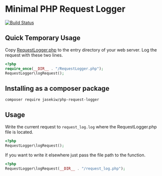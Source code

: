 # Minimal PHP Request Logger

[![Build Status](https://www.travis-ci.org/jasekiw/php-request-logger.svg?branch=master)](https://www.travis-ci.org/jasekiw/php-request-logger)

## Quick Temporary Usage

Copy [RequestLogger.php](src/RequestLogger.php) to the entry directory of your web server.
Log the request with these two lines.
```php
<?php
require_once(__DIR__ . "/RequestLogger.php");
RequestLogger\logRequest();
```

## Installing as a composer package

```bash
composer require jasekiw/php-request-logger
```


## Usage

Write the current request to `request_log.log` where 
the RequestLogger.php file is located.

```php
<?php
RequestLogger\logRequest();
```

If you want to write it elsewhere just pass the file path to the function.
```php
<?php
RequestLogger\logRequest(__DIR__ . "/request_log.php");
```